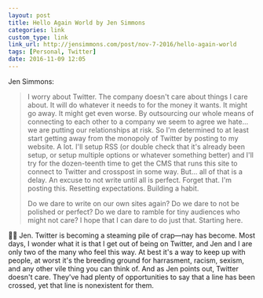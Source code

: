 ```yaml
---
layout: post
title: Hello Again World by Jen Simmons
categories: link
custom_type: link
link_url: http://jensimmons.com/post/nov-7-2016/hello-again-world
tags: [Personal, Twitter]
date: 2016-11-09 12:05
---
```

Jen Simmons:

> I worry about Twitter. The company doesn't care about things I care about. It will do whatever it needs to for the money it wants. It might go away. It might get even worse. By outsourcing our whole means of connecting to each other to a company we seem to agree we hate... we are putting our relationships at risk. So I'm determined to at least start getting away from the monopoly of Twitter by posting to my website. A lot. I'll setup RSS (or double check that it's already been setup, or setup multiple options or whatever something better) and I'll try for the dozen-teenth time to get the CMS that runs this site to connect to Twitter and crosspost in some way. But... all of that is a delay. An excuse to not write until all is perfect. Forget that. I'm posting this. Resetting expectations. Building a habit.
>
> Do we dare to write on our own sites again? Do we dare to not be polished or perfect? Do we dare to ramble for tiny audiences who might not care? I hope that I can dare to do just that. Starting here.

👏🏽 Jen. Twitter is becoming a steaming pile of crap—nay has become. Most days, I wonder what it is that I get out of being on Twitter, and Jen and I are only two of the many who feel this way. At best it's a way to keep up with people, at worst it's the breeding ground for harrasment, racism, sexism, and any other vile thing you can think of. And as Jen points out, Twitter doesn't care. They've had plenty of opportunities to say that a line has been crossed, yet that line is nonexistent for them.